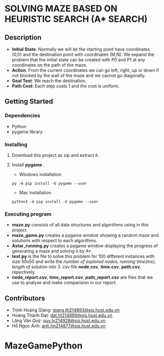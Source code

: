 # SOLVING MAZE BASED ON HEURISTIC SEARCH (A* SEARCH)

## Description

* **Initial State**: Normally we will let the starting point have coordinates (0,0) and the destination point with coordinates (M,N). We expand the problem that the initial state can be created with P0 and P1 at any coordinates on the path of the maze.
* **Action**: From the current coordinates we can go left, right, up or down if not blocked by the wall of the maze and we cannot go diagonally.
* **Goal Test**:  We reach the destination.
* **Path Cost**: Each step costs 1 and the cost is uniform.


## Getting Started

### Dependencies
* Python
* pygame library

### Installing
1. Download this project as zip and extract it.
2. Install **pygame** .

    * Windows installation
    ```
    py -m pip install -U pygame --user
    ```

    * Mac installation
    ```
    python3 -m pip install -U pygame --user
    ```

### Executing program

* **maze.py** consists of all data structures and algorithms using in this project.
* **maze_game.py** creates a pygame window showing a random maze and solutions with respect to each algorithms.
* **Astar_running.py** creates a pygame window displaying the progress of generating a maze and solving it by A*.
* **test.py** is the file to solve this problem for 100 different instances with size 50x50 and write the _number of explored nodes_, _running time(ms)_, _length of solution_ into 3 .csv file **node.csv**, **time.csv**, **path.csv**, repectively. 
* **node_report.csv**, **time_report.csv**, **path_report.csv** are files that we use to analyse and make comparision in our report.

## Contributors
* Trịnh Hoàng Giang: giang.th214893@sis.hust.edu.vn
* Hoàng Thành Đạt: dat.ht214889@sis.hust.edu.vn
* Lăng Văn Quý: quy.lv214928@sis.hust.edu.vn
* Hồ Ngọc Ánh: anh.hn214877@sis.hust.edu.vn
# MazeGamePython
